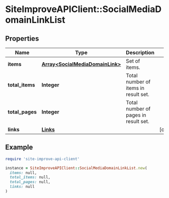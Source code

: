 # SiteImproveAPIClient::SocialMediaDomainLinkList

## Properties

| Name | Type | Description | Notes |
| ---- | ---- | ----------- | ----- |
| **items** | [**Array&lt;SocialMediaDomainLink&gt;**](SocialMediaDomainLink.md) | Set of items. |  |
| **total_items** | **Integer** | Total number of items in result set. |  |
| **total_pages** | **Integer** | Total number of pages in result set. |  |
| **links** | [**Links**](Links.md) |  | [optional] |

## Example

```ruby
require 'site-improve-api-client'

instance = SiteImproveAPIClient::SocialMediaDomainLinkList.new(
  items: null,
  total_items: null,
  total_pages: null,
  links: null
)
```

